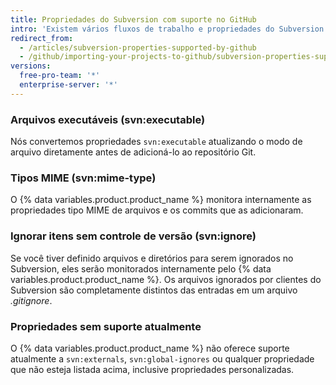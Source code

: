 ```yaml
---
title: Propriedades do Subversion com suporte no GitHub
intro: 'Existem vários fluxos de trabalho e propriedades do Subversion que são semelhantes a funções existentes no {% data variables.product.product_name %}.'
redirect_from:
  - /articles/subversion-properties-supported-by-github
  - /github/importing-your-projects-to-github/subversion-properties-supported-by-github
versions:
  free-pro-team: '*'
  enterprise-server: '*'
---
```

### Arquivos executáveis (svn:executable)

Nós convertemos propriedades `svn:executable` atualizando o modo de arquivo diretamente antes de adicioná-lo ao repositório Git.

### Tipos MIME (svn:mime-type)

O {% data variables.product.product_name %} monitora internamente as propriedades tipo MIME de arquivos e os commits que as adicionaram.

### Ignorar itens sem controle de versão (svn:ignore)

Se você tiver definido arquivos e diretórios para serem ignorados no Subversion, eles serão monitorados internamente pelo {% data variables.product.product_name %}. Os arquivos ignorados por clientes do Subversion são completamente distintos das entradas em um arquivo *.gitignore*.

### Propriedades sem suporte atualmente

O {% data variables.product.product_name %} não oferece suporte atualmente a `svn:externals`, `svn:global-ignores` ou qualquer propriedade que não esteja listada acima, inclusive propriedades personalizadas.
